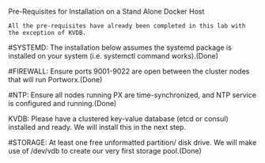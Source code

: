 Pre-Requisites for Installation on a Stand Alone Docker Host


```All the pre-requisites have already been completed in this lab with the exception of KVDB.```


#SYSTEMD: The installation below assumes the systemd package is installed on your system (i.e. systemctl command works).(Done)

#FIREWALL: Ensure ports 9001-9022 are open between the cluster nodes that will run Portworx.(Done)

#NTP: Ensure all nodes running PX are time-synchronized, and NTP service is configured and running.(Done) 

KVDB: Please have a clustered key-value database (etcd or consul) installed and ready. We will install this in the next step.

#STORAGE: At least one free unformatted partition/ disk drive. We will make use of /dev/vdb to create our very first storage pool.(Done)
